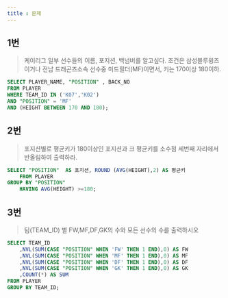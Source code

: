 ```yaml
---
title : 문제
---
```


## 1번 
>케이리그 일부 선수들의 이름, 포지션, 백넘버를 알고싶다.
조건은 삼성블루윙즈이거나 전남 드래곤즈소속 선수중 미드필더(MF)이면서,
키는 170이상 180이하.


```sql
SELECT PLAYER_NAME, "POSITION" , BACK_NO 
FROM PLAYER
WHERE TEAM_ID IN ('K07','K02')
AND "POSITION" = 'MF'
AND (HEIGHT BETWEEN 170 AND 180);
```

## 2번
> 포지션별로 평균키가 180이상인 포지션과 크 평균키를 소수점 세번째 자리에서 반올림하여 출력하라.

```sql
SELECT "POSITION"  AS 포지션, ROUND (AVG(HEIGHT),2) AS 평균키
	FROM PLAYER
GROUP BY "POSITION"
	HAVING AVG(HEIGHT) >=180; 
```

## 3번
> 팀(TEAM_ID) 별 FW,MF,DF,GK의 수와 모든 선수의 수를 출력하시오

```sql
SELECT TEAM_ID
	,NVL(SUM(CASE "POSITION" WHEN 'FW' THEN 1 END),0) AS FW
	,NVL(SUM(CASE "POSITION" WHEN 'MF' THEN 1 END),0) AS MF
	,NVL(SUM(CASE "POSITION" WHEN 'DF' THEN 1 END),0) AS DF
	,NVL(SUM(CASE "POSITION" WHEN 'GK' THEN 1 END),0) AS GK
	,COUNT(*) AS SUM 
FROM PLAYER
GROUP BY TEAM_ID;
```
